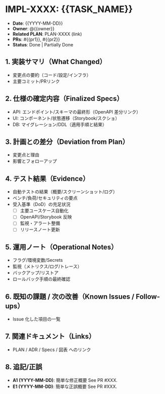 # IMPL-XXXX: {{TASK_NAME}}

- **Date**: {{YYYY-MM-DD}}
- **Owner**: @{{owner}}
- **Related PLAN**: PLAN-XXXX (link)
- **PRs**: #{{pr1}}, #{{pr2}}
- **Status**: Done | Partially Done

## 1. 実装サマリ（What Changed）

- 変更点の要約（コード/設定/インフラ）
- 主要コミット/PRリンク

## 2. 仕様の確定内容（Finalized Specs）

- API: エンドポイント/スキーマの最終形（OpenAPI 差分リンク）
- UI: コンポーネント/状態遷移（Storybook/スクショ）
- DB: マイグレーション/DDL（適用手順と結果）

## 3. 計画との差分（Deviation from Plan）

- 変更点と理由
- 影響とフォローアップ

## 4. テスト結果（Evidence）

- 自動テストの結果（概要/スクリーンショット/ログ）
- ベンチ/負荷/セキュリティの要点
- 受入基準（DoD）の充足状況
  - [ ] 主要ユースケース自動化
  - [ ] OpenAPI/Storybook 反映
  - [ ] 監視・アラート整備
  - [ ] リリースノート更新

## 5. 運用ノート（Operational Notes）

- フラグ/環境変数/Secrets
- 監視（メトリクス/ログ/トレース）
- バックアップ/リストア
- ロールバック手順の最終確認

## 6. 既知の課題 / 次の改善（Known Issues / Follow-ups）

- Issue 化した項目の一覧

## 7. 関連ドキュメント（Links）

- PLAN / ADR / Specs / 図表 へのリンク

## 8. 追記/正誤

- **A1 (YYYY-MM-DD)**: 簡単な修正概要 See PR #XXX.
- **E1 (YYYY-MM-DD)**: 簡単な正誤概要 See PR #XXX.
